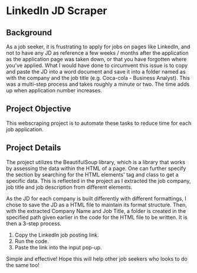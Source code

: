 # LinkedIn JD Scraper

## Background
As a job seeker, it is frustrating to apply for jobs on pages like LinkedIn, and not to have any JD as reference a few weeks / months after the application as the application page was taken down, or that you have forgotten where you've applied. What I would have done to circumvent this issue is to copy and paste the JD into a word document and save it into a folder named as with the company and the job title (e.g. Coca-cola - Business Analyst). This was a multi-step process and takes roughly a minute or two. The time adds up when application number increases.

## Project Objective
This webscraping project is to automate these tasks to reduce time for each job application.

## Project Details
The project utilizes the BeautifulSoup library, which is a library that works by assessing the data within the HTML of a page. One can further specify the section by searching for the HTML elements' tag and class to get a specific data. This is reflected in the project as I extracted the job company, job title and job description from different elements.

As the JD for each company is built differently with different formattings, I chose to save the JD as a HTML file to maintain its format structure. Then, with the extracted Company Name and Job Title, a folder is created in the specified path given earlier in the code for the HTML file to be written. It is then a 3-step process.

  1. Copy the LinkedIn job posting link.
  2. Run the code.
  3. Paste the link into the input pop-up.

Simple and effective! Hope this will help other job seekers who looks to do the same too!
